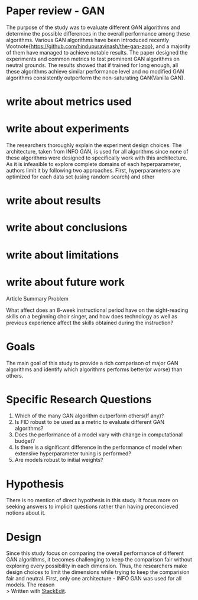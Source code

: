  # Paper review - GAN 
  The purpose of the study was to evaluate different GAN algorithms and determine the possible differences in the overall performance among these algorithms. Various GAN algorithms have been introduced recently \footnote{https://github.com/hindupuravinash/the-gan-zoo}, and a majority of them have managed to achieve notable results. The paper designed the experiments and common metrics to test prominent GAN algorithms on neutral grounds. The results showed that if trained for long enough, all these algorithms achieve similar performance level and no modified GAN algorithms consistently outperform the non-saturating GAN(Vanilla GAN). 
  # write about metrics used 

   # write about experiments 
   The researchers thoroughly explain the experiment design choices. The architecture, taken from INFO GAN, is used for all algorithms since none of these algorithms were designed to specifically work with this architecture. As it is infeasible to explore complete domains of each hyperparameter, authors limit it by following two approaches. First, hyperparameters are optimized for each data set (using random search) and other 
   
   # write about results 
   # write about conclusions 
   # write about limitations 
   # write about future work 
        
Article Summary
Problem

What affect does an 8-week instructional period have on the sight-reading skills on a beginning choir singer, and how does technology as well as previous experience affect the skills obtained during the instruction?

# Goals

The main goal of this study to provide a rich comparison of major GAN algorithms and identify which algorithms performs better(or worse)  than others. 

# Specific Research Questions

1. Which of the many GAN algorithm outperform others(If any)?
2. Is FID robust  to be used as  a metric to evaluate different   GAN algorithms?
3. Does the performance of a model vary with change in computational budget?
4. Is there is a significant difference in the performance of model when extensive hyperparameter tuning is performed?
5. Are models robust to initial weights?

# Hypothesis
There is no mention of direct hypothesis in this study. It focus more on seeking answers to implicit questions rather than having  preconcieved notions about it.
# Design
Since this study focus on comparing the overall performance of different GAN algorithms, it becomes challenging to keep the comparison fair without exploring every possibility in each dimension. Thus, the researchers make design choices to limit the dimensions while trying to keep the comparision fair and neutral. First, only one architecture - INFO GAN was used for all models. The reason  
        > Written with [StackEdit](https://stackedit.io/). 
<!--stackedit_data:
eyJoaXN0b3J5IjpbMjA2MjI4Nzc5MSwxMTcyMjA5MzIxLDE1OT
cxOTQ2MzQsMTc5ODgyMjgyMyw5ODE3Njk4MjcsODcxOTM4MjE5
LDc5MjUwMTYxMiwyMTE3NzI5MDU0LC0xNjk2NzE1NzMyLDE3Nj
g5ODIyNDIsMjAwOTIxMTY4MiwxNDI5ODY2MjY0LDExMjQ1NTc0
MywtMTYwMTMwMDczNywtNjY3MDg3NTEsLTQ2MjgwMTAzNiw4Mj
U5MjgwMjAsNjg3ODA4MzldfQ==
-->
